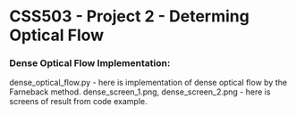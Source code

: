 # CSS503 - Project 2 - Determing Optical Flow
### Dense Optical Flow Implementation:
dense_optical_flow.py - here is implementation of dense optical flow by the Farneback method.
dense_screen_1.png, dense_screen_2.png - here is screens of result from code example.
